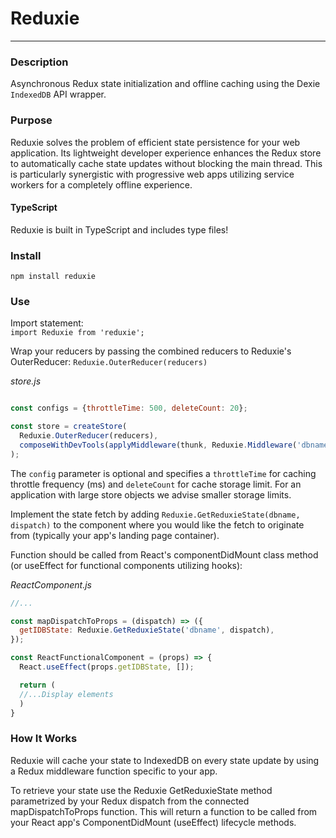# Reduxie
---
### Description
Asynchronous Redux state initialization and offline caching using the Dexie `IndexedDB` API wrapper.

### Purpose
Reduxie solves the problem of efficient state persistence for your web application. Its lightweight developer experience enhances the Redux store to automatically cache state updates without blocking the main thread. This is particularly synergistic with progressive web apps utilizing service workers for a completely offline experience.

#### TypeScript
Reduxie is built in TypeScript and includes type files!

### Install

```npm install reduxie```

### Use
Import statement:<br>
```import Reduxie from 'reduxie';```

Wrap your reducers by passing the combined reducers to Reduxie's OuterReducer: `Reduxie.OuterReducer(reducers)`

*store.js*
```javascript

const configs = {throttleTime: 500, deleteCount: 20};

const store = createStore(
  Reduxie.OuterReducer(reducers),
  composeWithDevTools(applyMiddleware(thunk, Reduxie.Middleware('dbname', configs)))
);
```

The `config` parameter is optional and specifies a `throttleTime` for caching throttle frequency (ms) and `deleteCount` for cache storage limit. For an application with large store objects we advise smaller storage limits.

Implement the state fetch by adding `Reduxie.GetReduxieState(dbname, dispatch)` to the component where you would like the fetch to originate from (typically your app's landing page container).

Function should be called from React's componentDidMount class method (or useEffect for functional components utilizing hooks):

*ReactComponent.js*
```javascript
//...

const mapDispatchToProps = (dispatch) => ({
  getIDBState: Reduxie.GetReduxieState('dbname', dispatch),
});

const ReactFunctionalComponent = (props) => {
  React.useEffect(props.getIDBState, []);

  return (
  //...Display elements
  )
}
```

### How It Works
Reduxie will cache your state to IndexedDB on every state update by using a Redux middleware function specific to your app.

To retrieve your state use the Reduxie GetReduxieState method parametrized by your Redux dispatch from the connected mapDispatchToProps function. This will return a function to be called from your React app's ComponentDidMount (useEffect) lifecycle methods.
